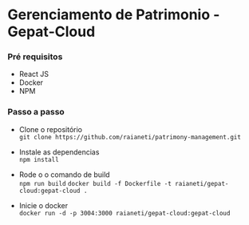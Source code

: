 # Gerenciamento de Patrimonio - Gepat-Cloud

### Pré requisitos
- React JS
- Docker
- NPM 

### Passo a passo 
- Clone o repositório  
`git clone https://github.com/raianeti/patrimony-management.git`

- Instale as dependencias   
`npm install`

- Rode o o comando de build  
`npm run build` 
`docker build -f Dockerfile -t raianeti/gepat-cloud:gepat-cloud .`

- Inicie o docker  
`docker run -d -p 3004:3000 raianeti/gepat-cloud:gepat-cloud`



